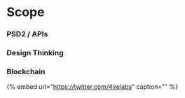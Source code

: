 # Scope

### PSD2 / APIs

### Design Thinking

### Blockchain

{% embed url="https://twitter.com/4irelabs" caption="" %}

